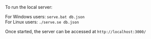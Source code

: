 To run the local server:

For Windows users: `serve.bat db.json`  
For Linux users: `./serve.se db.json`

Once started, the server can be accessed at `http://localhost:3000/`